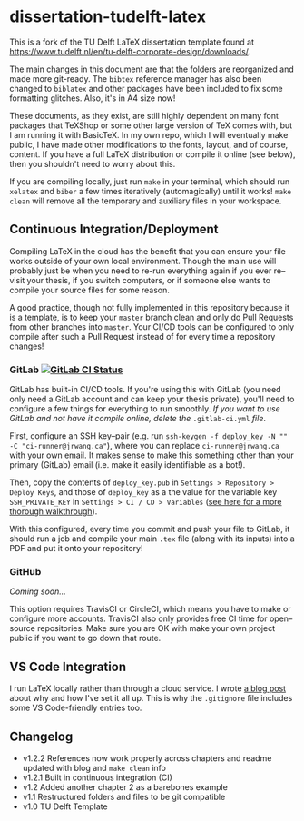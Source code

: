 # dissertation-tudelft-latex

This is a fork of the TU Delft LaTeX dissertation template found at https://www.tudelft.nl/en/tu-delft-corporate-design/downloads/.

The main changes in this document are that the folders are reorganized and made more git-ready. The `bibtex` reference manager has also been changed to `biblatex` and other packages have been included to fix some formatting glitches. Also, it's in A4 size now!

These documents, as they exist, are still highly dependent on many font packages that TeXShop or some other large version of TeX comes with, but I am running it with BasicTeX. In my own repo, which I will eventually make public, I have made other modifications to the fonts, layout, and of course, content. If you have a full LaTeX distribution or compile it online (see below), then you shouldn't need to worry about this.

If you are compiling locally, just run `make` in your terminal, which should run `xelatex` and `biber` a few times iteratively (automagically) until it works! `make clean` will remove all the temporary and auxiliary files in your workspace.

## Continuous Integration/Deployment

Compiling LaTeX in the cloud has the benefit that you can ensure your file works outside of your own local environment. Though the main use will probably just be when you need to re-run everything again if you ever re–visit your thesis, if you switch computers, or if someone else wants to compile your source files for some reason.

A good practice, though not fully implemented in this repository because it is a template, is to keep your `master` branch clean and only do Pull Requests from other branches into `master`. Your CI/CD tools can be configured to only compile after such a Pull Request instead of for every time a repository changes!

### GitLab [![GitLab CI Status](https://gitlab.com/jasonrwang/dissertation-tudelft-latex/badges/master/pipeline.svg)](https://www.gitlab.com/jasonrwang/dissertation-tudelft-latex)

GitLab has built-in CI/CD tools. If you're using this with GitLab (you need only need a GitLab account and can keep your thesis private), you'll need to configure a few things for everything to run smoothly. *If you want to use GitLab and not have it compile online, delete the* `.gitlab-ci.yml` *file*.

First, configure an SSH key–pair (e.g. run `ssh-keygen -f deploy_key -N "" -C "ci-runner@jrwang.ca"`), where you can replace `ci-runner@jrwang.ca` with your own email. It makes sense to make this something other than your primary (GitLab) email (i.e. make it easily identifiable as a bot!).

 Then, copy the contents of `deploy_key.pub` in `Settings > Repository > Deploy Keys`, and those of `deploy_key` as a the value for the variable key `SSH_PRIVATE_KEY` in `Settings > CI / CD > Variables` ([see here for a more thorough walkthrough](https://marcosschroh.github.io/posts/autobumping-with-gitlab/)).

 With this configured, every time you commit and push your file to GitLab, it should run a job and compile your main `.tex` file (along with its inputs) into a PDF and put it onto your repository!

### GitHub

*Coming soon...*

This option requires TravisCI or CircleCI, which means you have to make or configure more accounts. TravisCI also only provides free CI time for open–source repositories. Make sure you are OK with make your own project public if you want to go down that route.

## VS Code Integration

I run LaTeX locally rather than through a cloud service. I wrote [a blog post](https://jrwang.ca/2020/01/13/latex-vscode-git/) about why and how I've set it all up. This is why the `.gitignore` file includes some VS Code-friendly entries too.

## Changelog

* v1.2.2 References now work properly across chapters and readme updated with blog and `make clean` info
* v1.2.1 Built in continuous integration (CI)
* v1.2 Added another chapter 2 as a barebones example
* v1.1 Restructured folders and files to be git compatible
* v1.0 TU Delft Template

